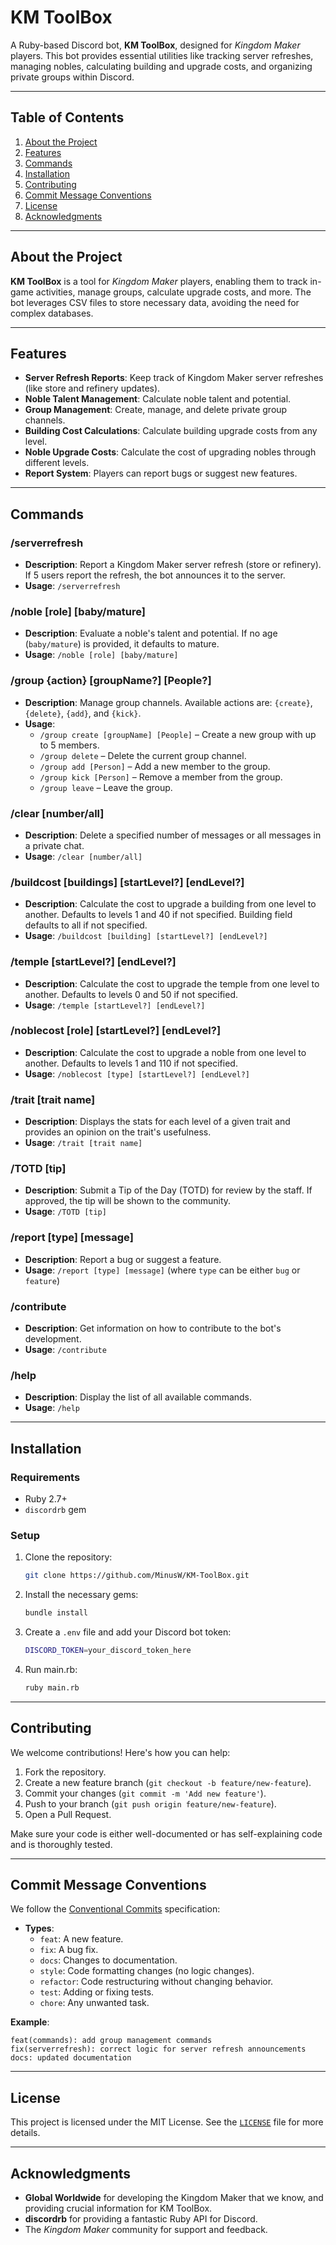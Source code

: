 # **KM ToolBox**

A Ruby-based Discord bot, **KM ToolBox**, designed for *Kingdom Maker* players. This bot provides essential utilities like tracking server refreshes, managing nobles, calculating building and upgrade costs, and organizing private groups within Discord.

---

## **Table of Contents**
1. [About the Project](#about-the-project)
2. [Features](#features)
3. [Commands](#commands)
4. [Installation](#installation)
5. [Contributing](#contributing)
6. [Commit Message Conventions](#commit-message-conventions)
7. [License](#license)
8. [Acknowledgments](#acknowledgments)

---

## **About the Project**

**KM ToolBox** is a tool for *Kingdom Maker* players, enabling them to track in-game activities, manage groups, calculate upgrade costs, and more. The bot leverages CSV files to store necessary data, avoiding the need for complex databases.

---

## **Features**
- **Server Refresh Reports**: Keep track of Kingdom Maker server refreshes (like store and refinery updates).
- **Noble Talent Management**: Calculate noble talent and potential.
- **Group Management**: Create, manage, and delete private group channels.
- **Building Cost Calculations**: Calculate building upgrade costs from any level.
- **Noble Upgrade Costs**: Calculate the cost of upgrading nobles through different levels.
- **Report System**: Players can report bugs or suggest new features.

---

## **Commands**

### **/serverrefresh**
- **Description**: Report a Kingdom Maker server refresh (store or refinery). If 5 users report the refresh, the bot announces it to the server.
- **Usage**: `/serverrefresh`

### **/noble [role] [baby/mature]**
- **Description**: Evaluate a noble's talent and potential. If no age (`baby/mature`) is provided, it defaults to mature.
- **Usage**: `/noble [role] [baby/mature]`

### **/group {action} [groupName?] [People?]**
- **Description**: Manage group channels. Available actions are: `{create}`, `{delete}`, `{add}`, and `{kick}`.
- **Usage**:
  - `/group create [groupName] [People]` – Create a new group with up to 5 members.
  - `/group delete` – Delete the current group channel.
  - `/group add [Person]` – Add a new member to the group.
  - `/group kick [Person]` – Remove a member from the group.
  - `/group leave` – Leave the group.

### **/clear [number/all]**
- **Description**: Delete a specified number of messages or all messages in a private chat.
- **Usage**: `/clear [number/all]`

### **/buildcost [buildings] [startLevel?] [endLevel?]**
- **Description**: Calculate the cost to upgrade a building from one level to another. Defaults to levels 1 and 40 if not specified. Building field defaults to all if not specified.
- **Usage**: `/buildcost [building] [startLevel?] [endLevel?]`

### **/temple [startLevel?] [endLevel?]**
- **Description**: Calculate the cost to upgrade the temple from one level to another. Defaults to levels 0 and 50 if not specified.
- **Usage**: `/temple [startLevel?] [endLevel?]`

### **/noblecost [role] [startLevel?] [endLevel?]**
- **Description**: Calculate the cost to upgrade a noble from one level to another. Defaults to levels 1 and 110 if not specified.
- **Usage**: `/noblecost [type] [startLevel?] [endLevel?]`

### **/trait [trait name]**
- **Description**: Displays the stats for each level of a given trait and provides an opinion on the trait's usefulness.
- **Usage**: `/trait [trait name]`

### **/TOTD [tip]**
- **Description**: Submit a Tip of the Day (TOTD) for review by the staff. If approved, the tip will be shown to the community.
- **Usage**: `/TOTD [tip]`

### **/report [type] [message]**
- **Description**: Report a bug or suggest a feature.
- **Usage**: `/report [type] [message]` (where `type` can be either `bug` or `feature`)

### **/contribute**
- **Description**: Get information on how to contribute to the bot's development.
- **Usage**: `/contribute`

### **/help**
- **Description**: Display the list of all available commands.
- **Usage**: `/help`

---

## **Installation**

### **Requirements**
- Ruby 2.7+
- `discordrb` gem

### **Setup**
1. Clone the repository:
   ```bash
   git clone https://github.com/MinusW/KM-ToolBox.git
   ```
2. Install the necessary gems:
   ```bash
   bundle install
   ```
3. Create a `.env` file and add your Discord bot token:
   ```bash
   DISCORD_TOKEN=your_discord_token_here
   ```
4. Run main.rb:
   ```bash
   ruby main.rb
   ```
   
---

## **Contributing**

We welcome contributions! Here's how you can help:

1. Fork the repository.
2. Create a new feature branch (`git checkout -b feature/new-feature`).
3. Commit your changes (`git commit -m 'Add new feature'`).
4. Push to your branch (`git push origin feature/new-feature`).
5. Open a Pull Request.

Make sure your code is either well-documented or has self-explaining code and is thoroughly tested.

---

## **Commit Message Conventions**

We follow the [Conventional Commits](https://www.conventionalcommits.org/en/v1.0.0/) specification:

- **Types**:
  - `feat`: A new feature.
  - `fix`: A bug fix.
  - `docs`: Changes to documentation.
  - `style`: Code formatting changes (no logic changes).
  - `refactor`: Code restructuring without changing behavior.
  - `test`: Adding or fixing tests.
  - `chore`: Any unwanted task.

**Example**:
```
feat(commands): add group management commands
fix(serverrefresh): correct logic for server refresh announcements
docs: updated documentation
```

---

## **License**

This project is licensed under the MIT License. See the [`LICENSE`](https://github.com/MinusW/KM-ToolBox/blob/main/LICENSE) file for more details.

---

## **Acknowledgments**

- **Global Worldwide** for developing the Kingdom Maker that we know, and providing crucial information for KM ToolBox.
- **discordrb** for providing a fantastic Ruby API for Discord.
- The *Kingdom Maker* community for support and feedback.
